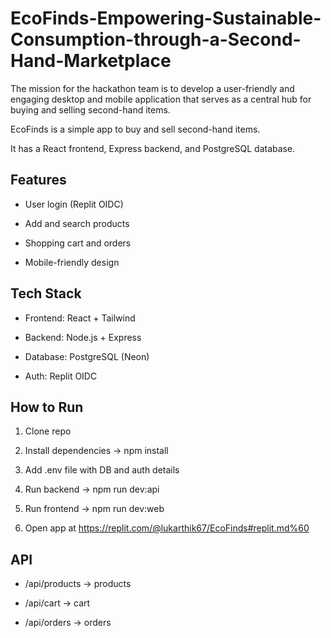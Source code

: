 # EcoFinds-Empowering-Sustainable-Consumption-through-a-Second-Hand-Marketplace

The mission for the hackathon team is to develop a user-friendly and engaging desktop and mobile application that serves as a central hub for buying and selling second-hand items.

EcoFinds is a simple app to buy and sell second-hand items.  

It has a React frontend, Express backend, and PostgreSQL database.  



## Features

- User login (Replit OIDC)  

- Add and search products  

- Shopping cart and orders  

- Mobile-friendly design  



## Tech Stack

- Frontend: React + Tailwind  

- Backend: Node.js + Express  

- Database: PostgreSQL (Neon)  

- Auth: Replit OIDC  



## How to Run

1. Clone repo  

2. Install dependencies → npm install  

3. Add .env file with DB and auth details  

4. Run backend → npm run dev:api  

5. Run frontend → npm run dev:web  

6. Open app at https://replit.com/@lukarthik67/EcoFinds#replit.md%60



## API

- /api/products → products  

- /api/cart → cart  

- /api/orders → orders  
